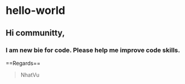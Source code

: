 # hello-world
## Hi communitty,
### I am new bie for code. Please help me improve code skills.
==Regards==
> NhatVu
